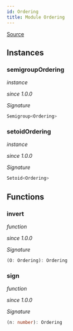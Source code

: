 ```yaml
---
id: Ordering
title: Module Ordering
---
```


[Source](https://github.com/gcanti/fp-ts/blob/master/src/Ordering.ts)

## Instances

### semigroupOrdering

_instance_

_since 1.0.0_

_Signature_

```ts
Semigroup<Ordering>
```

### setoidOrdering

_instance_

_since 1.0.0_

_Signature_

```ts
Setoid<Ordering>
```

## Functions

### invert

_function_

_since 1.0.0_

_Signature_

```ts
(O: Ordering): Ordering
```

### sign

_function_

_since 1.0.0_

_Signature_

```ts
(n: number): Ordering
```
